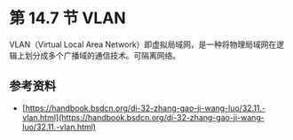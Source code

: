 # 第 14.7 节 VLAN

VLAN（Virtual Local Area Network）即虚拟局域网，是一种将物理局域网在逻辑上划分成多个广播域的通信技术。可隔离网络。

## 参考资料

- [https://handbook.bsdcn.org/di-32-zhang-gao-ji-wang-luo/32.11.-vlan.html](https://handbook.bsdcn.org/di-32-zhang-gao-ji-wang-luo/32.11.-vlan.html)